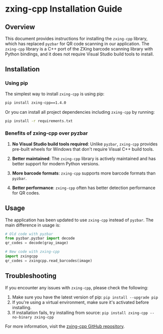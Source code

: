 # zxing-cpp Installation Guide

## Overview
This document provides instructions for installing the `zxing-cpp` library, which has replaced `pyzbar` for QR code scanning in our application. The `zxing-cpp` library is a C++ port of the ZXing barcode scanning library with Python bindings, and it does not require Visual Studio build tools to install.

## Installation

### Using pip
The simplest way to install `zxing-cpp` is using pip:

```bash
pip install zxing-cpp==1.4.0
```

Or you can install all project dependencies including `zxing-cpp` by running:

```bash
pip install -r requirements.txt
```

### Benefits of zxing-cpp over pyzbar

1. **No Visual Studio build tools required**: Unlike `pyzbar`, `zxing-cpp` provides pre-built wheels for Windows that don't require Visual C++ build tools.

2. **Better maintained**: The `zxing-cpp` library is actively maintained and has better support for modern Python versions.

3. **More barcode formats**: `zxing-cpp` supports more barcode formats than `pyzbar`.

4. **Better performance**: `zxing-cpp` often has better detection performance for QR codes.

## Usage

The application has been updated to use `zxing-cpp` instead of `pyzbar`. The main difference in usage is:

```python
# Old code with pyzbar
from pyzbar.pyzbar import decode
qr_codes = decode(gray_image)

# New code with zxing-cpp
import zxingcpp
qr_codes = zxingcpp.read_barcodes(image)
```

## Troubleshooting

If you encounter any issues with `zxing-cpp`, please check the following:

1. Make sure you have the latest version of pip: `pip install --upgrade pip`
2. If you're using a virtual environment, make sure it's activated before installing.
3. If installation fails, try installing from source: `pip install zxing-cpp --no-binary zxing-cpp`

For more information, visit the [zxing-cpp GitHub repository](https://github.com/zxing-cpp/zxing-cpp).